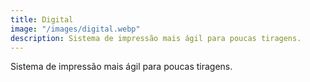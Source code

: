 ```yaml
---
title: Digital
image: "/images/digital.webp"
description: Sistema de impressão mais ágil para poucas tiragens.
---
```


Sistema de impressão mais ágil para poucas tiragens.
